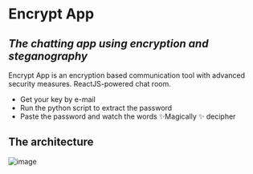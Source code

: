 # Encrypt App
## _The chatting app using encryption and steganography_

Encrypt App is an encryption based communication tool with advanced security measures.
ReactJS-powered chat room.

- Get your key by e-mail
- Run the python script to extract the password
- Paste the password and watch the words  ✨Magically ✨ decipher

## The architecture

![image](https://user-images.githubusercontent.com/72756875/158016070-20ad23ea-6e2c-4522-912b-04ed465a9a5e.png)
